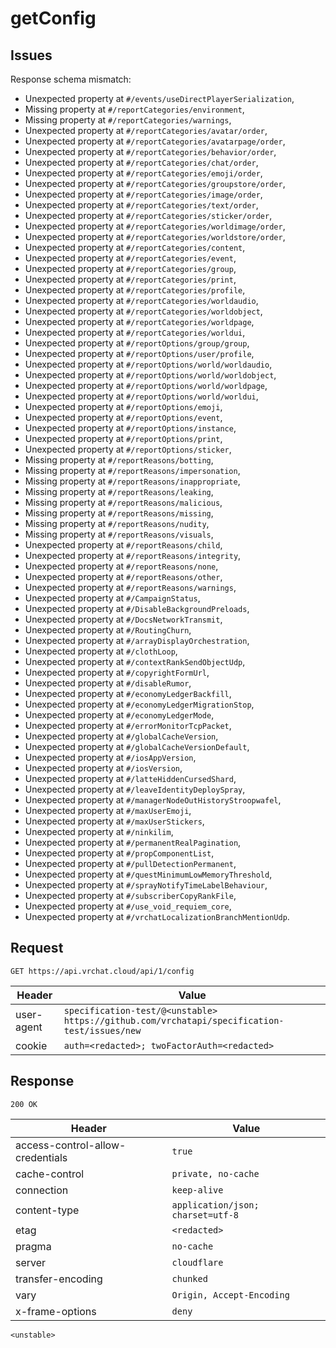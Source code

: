 # getConfig

## Issues
Response schema mismatch:
* Unexpected property at ``#/events/useDirectPlayerSerialization``,
* Missing property at ``#/reportCategories/environment``,
* Missing property at ``#/reportCategories/warnings``,
* Unexpected property at ``#/reportCategories/avatar/order``,
* Unexpected property at ``#/reportCategories/avatarpage/order``,
* Unexpected property at ``#/reportCategories/behavior/order``,
* Unexpected property at ``#/reportCategories/chat/order``,
* Unexpected property at ``#/reportCategories/emoji/order``,
* Unexpected property at ``#/reportCategories/groupstore/order``,
* Unexpected property at ``#/reportCategories/image/order``,
* Unexpected property at ``#/reportCategories/text/order``,
* Unexpected property at ``#/reportCategories/sticker/order``,
* Unexpected property at ``#/reportCategories/worldimage/order``,
* Unexpected property at ``#/reportCategories/worldstore/order``,
* Unexpected property at ``#/reportCategories/content``,
* Unexpected property at ``#/reportCategories/event``,
* Unexpected property at ``#/reportCategories/group``,
* Unexpected property at ``#/reportCategories/print``,
* Unexpected property at ``#/reportCategories/profile``,
* Unexpected property at ``#/reportCategories/worldaudio``,
* Unexpected property at ``#/reportCategories/worldobject``,
* Unexpected property at ``#/reportCategories/worldpage``,
* Unexpected property at ``#/reportCategories/worldui``,
* Unexpected property at ``#/reportOptions/group/group``,
* Unexpected property at ``#/reportOptions/user/profile``,
* Unexpected property at ``#/reportOptions/world/worldaudio``,
* Unexpected property at ``#/reportOptions/world/worldobject``,
* Unexpected property at ``#/reportOptions/world/worldpage``,
* Unexpected property at ``#/reportOptions/world/worldui``,
* Unexpected property at ``#/reportOptions/emoji``,
* Unexpected property at ``#/reportOptions/event``,
* Unexpected property at ``#/reportOptions/instance``,
* Unexpected property at ``#/reportOptions/print``,
* Unexpected property at ``#/reportOptions/sticker``,
* Missing property at ``#/reportReasons/botting``,
* Missing property at ``#/reportReasons/impersonation``,
* Missing property at ``#/reportReasons/inappropriate``,
* Missing property at ``#/reportReasons/leaking``,
* Missing property at ``#/reportReasons/malicious``,
* Missing property at ``#/reportReasons/missing``,
* Missing property at ``#/reportReasons/nudity``,
* Missing property at ``#/reportReasons/visuals``,
* Unexpected property at ``#/reportReasons/child``,
* Unexpected property at ``#/reportReasons/integrity``,
* Unexpected property at ``#/reportReasons/none``,
* Unexpected property at ``#/reportReasons/other``,
* Unexpected property at ``#/reportReasons/warnings``,
* Unexpected property at ``#/CampaignStatus``,
* Unexpected property at ``#/DisableBackgroundPreloads``,
* Unexpected property at ``#/DocsNetworkTransmit``,
* Unexpected property at ``#/RoutingChurn``,
* Unexpected property at ``#/arrayDisplayOrchestration``,
* Unexpected property at ``#/clothLoop``,
* Unexpected property at ``#/contextRankSendObjectUdp``,
* Unexpected property at ``#/copyrightFormUrl``,
* Unexpected property at ``#/disableRumor``,
* Unexpected property at ``#/economyLedgerBackfill``,
* Unexpected property at ``#/economyLedgerMigrationStop``,
* Unexpected property at ``#/economyLedgerMode``,
* Unexpected property at ``#/errorMonitorTcpPacket``,
* Unexpected property at ``#/globalCacheVersion``,
* Unexpected property at ``#/globalCacheVersionDefault``,
* Unexpected property at ``#/iosAppVersion``,
* Unexpected property at ``#/iosVersion``,
* Unexpected property at ``#/latteHiddenCursedShard``,
* Unexpected property at ``#/leaveIdentityDeploySpray``,
* Unexpected property at ``#/managerNodeOutHistoryStroopwafel``,
* Unexpected property at ``#/maxUserEmoji``,
* Unexpected property at ``#/maxUserStickers``,
* Unexpected property at ``#/ninkilim``,
* Unexpected property at ``#/permanentRealPagination``,
* Unexpected property at ``#/propComponentList``,
* Unexpected property at ``#/pullDetectionPermanent``,
* Unexpected property at ``#/questMinimumLowMemoryThreshold``,
* Unexpected property at ``#/sprayNotifyTimeLabelBehaviour``,
* Unexpected property at ``#/subscriberCopyRankFile``,
* Unexpected property at ``#/use_void_requiem_core``,
* Unexpected property at ``#/vrchatLocalizationBranchMentionUdp``.
## Request
`GET https://api.vrchat.cloud/api/1/config`

| Header | Value |
| ------ | ----- |
| user-agent | `specification-test/@<unstable> https://github.com/vrchatapi/specification-test/issues/new` |
| cookie | `auth=<redacted>; twoFactorAuth=<redacted>` |


## Response
`200 OK`

| Header | Value |
| ------ | ----- |
| access-control-allow-credentials | `true` |
| cache-control | `private, no-cache` |
| connection | `keep-alive` |
| content-type | `application/json; charset=utf-8` |
| etag | `<redacted>` |
| pragma | `no-cache` |
| server | `cloudflare` |
| transfer-encoding | `chunked` |
| vary | `Origin, Accept-Encoding` |
| x-frame-options | `deny` |

```jsonc
<unstable>
```
